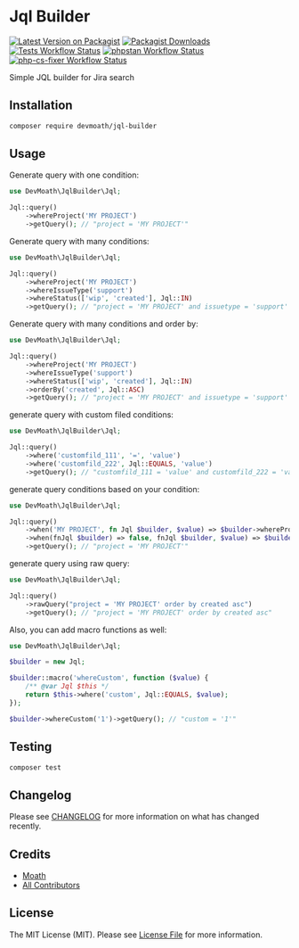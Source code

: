 # Jql Builder

[![Latest Version on Packagist](https://img.shields.io/packagist/v/devmoath/jql-builder.svg?style=for-the-badge)](https://packagist.org/packages/devmoath/jql-builder)
[![Packagist Downloads](https://img.shields.io/packagist/dt/devmoath/jql-builder?style=for-the-badge)](https://packagist.org/packages/devmoath/jql-builder)
[![Tests Workflow Status](https://img.shields.io/github/workflow/status/devmoath/jql-builder/tests?label=Tests&style=for-the-badge)](https://github.com/DevMoath/jql-builder/actions/workflows/tests.yml)
[![phpstan Workflow Status](https://img.shields.io/github/workflow/status/devmoath/jql-builder/phpstan?label=phpstan&style=for-the-badge)](https://github.com/DevMoath/jql-builder/actions/workflows/phpstan.yml)
[![php-cs-fixer Workflow Status](https://img.shields.io/github/workflow/status/devmoath/jql-builder/php-cs-fixer?label=php-cs-fixer&style=for-the-badge)](https://github.com/DevMoath/jql-builder/actions/workflows/php-cs-fixer.yml)

Simple JQL builder for Jira search

## Installation

```bash
composer require devmoath/jql-builder
```

## Usage

Generate query with one condition:

```php
use DevMoath\JqlBuilder\Jql;

Jql::query()
    ->whereProject('MY PROJECT')
    ->getQuery(); // "project = 'MY PROJECT'"
```

Generate query with many conditions:

```php
use DevMoath\JqlBuilder\Jql;

Jql::query()
    ->whereProject('MY PROJECT')
    ->whereIssueType('support')
    ->whereStatus(['wip', 'created'], Jql::IN)
    ->getQuery(); // "project = 'MY PROJECT' and issuetype = 'support' and status in ('wip', 'created')"
```

Generate query with many conditions and order by:

```php
use DevMoath\JqlBuilder\Jql;

Jql::query()
    ->whereProject('MY PROJECT')
    ->whereIssueType('support')
    ->whereStatus(['wip', 'created'], Jql::IN)
    ->orderBy('created', Jql::ASC)
    ->getQuery(); // "project = 'MY PROJECT' and issuetype = 'support' and status in ('wip', 'created') order by created asc"
```

generate query with custom filed conditions:

```php
use DevMoath\JqlBuilder\Jql;

Jql::query()
    ->where('customfild_111', '=', 'value')
    ->where('customfild_222', Jql::EQUALS, 'value')
    ->getQuery(); // "customfild_111 = 'value' and customfild_222 = 'value'"
```

generate query conditions based on your condition:

```php
use DevMoath\JqlBuilder\Jql;

Jql::query()
    ->when('MY PROJECT', fn Jql $builder, $value) => $builder->whereProject($value))
    ->when(fnJql $builder) => false, fnJql $builder, $value) => $builder->whereIssueType($value))
    ->getQuery(); // "project = 'MY PROJECT'"
```

generate query using raw query:

```php
use DevMoath\JqlBuilder\Jql;

Jql::query()
    ->rawQuery("project = 'MY PROJECT' order by created asc")
    ->getQuery(); // "project = 'MY PROJECT' order by created asc"
```

Also, you can add macro functions as well:

```php
use DevMoath\JqlBuilder\Jql;

$builder = new Jql;

$builder::macro('whereCustom', function ($value) {
    /** @var Jql $this */
    return $this->where('custom', Jql::EQUALS, $value);
});

$builder->whereCustom('1')->getQuery(); // "custom = '1'"
```

## Testing

```bash
composer test
```

## Changelog

Please see [CHANGELOG](CHANGELOG.md) for more information on what has changed recently.

## Credits

- [Moath](https://github.com/devmoath)
- [All Contributors](https://github.com/DevMoath/jql-builder/graphs/contributors)

## License

The MIT License (MIT). Please see [License File](LICENSE.md) for more information.
